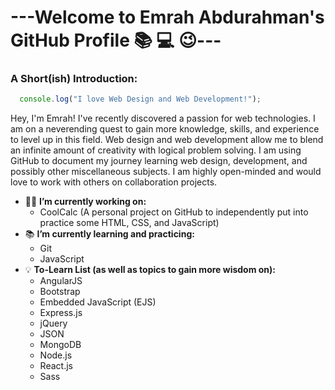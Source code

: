 #  ---Welcome to Emrah Abdurahman's GitHub Profile :books: :computer: :wink:---

### A Short(ish) Introduction:
``` js
  console.log("I love Web Design and Web Development!");
```
Hey, I'm Emrah! I've recently discovered a passion for web technologies. I am on a neverending quest to gain more knowledge, skills, 
and experience to level up in this field. Web design and web development allow me to blend an infinite amount of 
creativity with logical problem solving. I am using GitHub to document my journey learning web design, development, 
and possibly other miscellaneous subjects. I am highly open-minded and would love to work with others on collaboration 
projects.

+ 👨‍🔬 **I’m currently working on:**
  - CoolCalc (A personal project on GitHub to independently put into practice some HTML, CSS, and JavaScript)
+ 📚 **I’m currently learning and practicing:**
  - Git
  - JavaScript
+ :bulb: **To-Learn List (as well as topics to gain more wisdom on):**
  - AngularJS
  - Bootstrap
  - Embedded JavaScript (EJS)
  - Express.js
  - jQuery
  - JSON
  - MongoDB
  - Node.js
  - React.js
  - Sass
